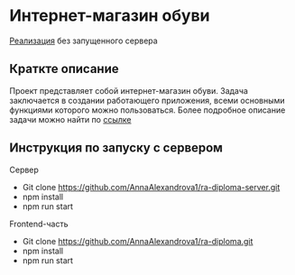 # Интернет-магазин обуви
[Реализация](https://annaalexandrova1.github.io/ra-diploma/) без запущенного сервера

## Краткте описание  
Проект представляет собой интернет-магазин обуви. Задача заключается в создании работающего приложения, всеми основными функциями которого можно пользоваться.
Более подробное описание задачи можно найти по [ссылке](https://github.com/netology-code/ra16-diploma)

## Инструкция по запуску с сервером
Сервер
* Git clone https://github.com/AnnaAlexandrova1/ra-diploma-server.git
* npm install
* npm run start

Frontend-часть  

* Git clone https://github.com/AnnaAlexandrova1/ra-diploma.git
* npm install
* npm run start
